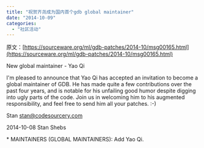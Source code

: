 ```yaml
---
title: "祝贺齐尧成为国内首个gdb global maintainer"
date: "2014-10-09"
categories: 
  - "社区活动"
---
```


原文：[https://sourceware.org/ml/gdb-patches/2014-10/msg00165.html](https://sourceware.org/ml/gdb-patches/2014-10/msg00165.html)

New global maintainer - Yao Qi

I'm pleased to announce that Yao Qi has accepted an invitation to become a global maintainer of GDB. He has made quite a few contributions over the past four years, and is notable for his unfailing good humor despite digging into ugly parts of the code. Join us in welcoming him to his augmented responsibility, and feel free to send him all your patches. :-)

Stan stan@codesourcery.com

2014-10-08 Stan Shebs

\* MAINTAINERS (GLOBAL MAINTAINERS): Add Yao Qi.
